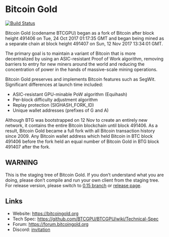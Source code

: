 # Bitcoin Gold

[![Build Status](https://travis-ci.org/BTCGPU/BTCGPU.svg?branch=master)](https://travis-ci.org/BTCGPU/BTCGPU)

Bitcoin Gold (codename BTCGPU) began as a fork of Bitcoin after block height 491406 on Tue, 24 Oct 2017 01:17:35 GMT and began being mined as a separate chain at block height 491407 on Sun, 12 Nov 2017 13:34:01 GMT.

The primary goal is to maintain a variant of Bitcoin that is more decentralized by using an ASIC-resistant Proof of Work algorithm, removing barriers to entry for new miners around the world and reducing the concentration of power in the hands of massive-scale mining operations.

Bitcoin Gold preserves and implements Bitcoin features such as SegWit. Significant differences at launch time included:

- ASIC-resistant GPU-minable PoW algorithm (Equihash)
- Per-block difficulty adjustment algorithm
- Replay protection (SIGHASH_FORK_ID)
- Unique wallet addresses (prefixes of G and A)

Although BTG was bootstrapped on 12 Nov to create an entirely new network, it contains the entire Bitcoin blockchain until block 491406. As a result, Bitcoin Gold became a full fork with all Bitcoin transaction history since 2009. Any Bitcoin wallet address which held Bitcoin in BTC block 491406 before the fork held an equal number of Bitcoin Gold in BTG block 491407 after the fork.

## WARNING

This is the staging tree of Bitcoin Gold. If you don’t understand what you are doing, please don’t compile and run your own client from the staging tree. For release version, please switch to [0.15 branch](https://github.com/BTCGPU/BTCGPU/tree/0.15) or [release page](https://github.com/BTCGPU/BTCGPU/releases).

## Links

* Website: https://bitcoingold.org
* Tech Spec: https://github.com/BTCGPU/BTCGPU/wiki/Technical-Spec
* Forum: https://forum.bitcoingold.org
* Discord: [invitation](https://discord.gg/TCQuA2R)
